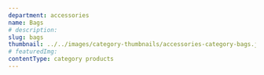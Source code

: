 ```yaml
---
department: accessories
name: Bags
# description:
slug: bags
thumbnail: ../../images/category-thumbnails/accessories-category-bags.jpg
# featuredImg:
contentType: category products
---
```

